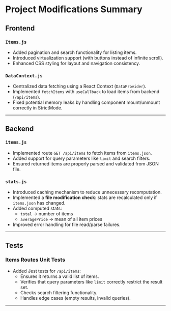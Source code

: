 # Project Modifications Summary

## Frontend

### `Items.js`
- Added pagination and search functionality for listing items.
- Introduced virtualization support (with buttons instead of infinite scroll).
- Enhanced CSS styling for layout and navigation consistency.

### `DataContext.js`
- Centralized data fetching using a React Context (`DataProvider`).
- Implemented `fetchItems` with `useCallback` to load items from backend (`/api/items`).
- Fixed potential memory leaks by handling component mount/unmount correctly in StrictMode.

---

## Backend

### `items.js`
- Implemented route `GET /api/items` to fetch items from `items.json`.
- Added support for query parameters like `limit` and search filters.
- Ensured returned items are properly parsed and validated from JSON file.

### `stats.js`
- Introduced caching mechanism to reduce unnecessary recomputation.
- Implemented a **file modification check**: stats are recalculated only if `items.json` has changed.
- Added computed stats:
  - `total` → number of items
  - `averagePrice` → mean of all item prices
- Improved error handling for file read/parse failures.

---

## Tests

### Items Routes Unit Tests
- Added Jest tests for `/api/items`:
  - Ensures it returns a valid list of items.
  - Verifies that query parameters like `limit` correctly restrict the result set.
  - Checks search filtering functionality.
  - Handles edge cases (empty results, invalid queries).

---
